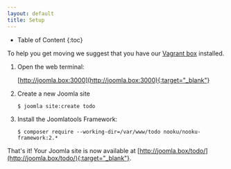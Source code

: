 ```yaml
---
layout: default
title: Setup
---
```


* Table of Content
{:toc}

To help you get moving we suggest that you have our [Vagrant box](/tools/vagrant.html) installed.

1. Open the web terminal:

    [http://joomla.box:3000](http://joomla.box:3000){:target="_blank"}

2. Create a new Joomla site

    `$ joomla site:create todo`

3. Install the Joomlatools Framework:

    `$ composer require --working-dir=/var/www/todo nooku/nooku-framework:2.*`

That's it! Your Joomla site is now available at [http://joomla.box/todo/](http://joomla.box/todo/){:target="_blank"}.
